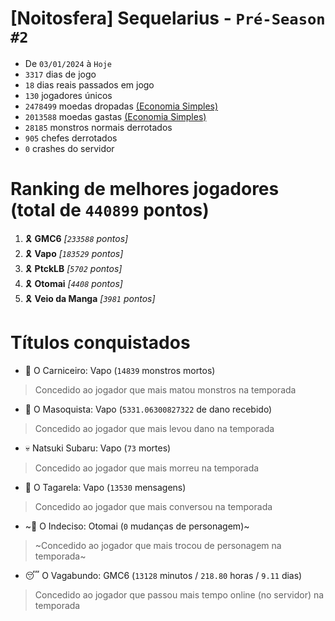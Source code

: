 # [Noitosfera] Sequelarius - `Pré-Season #2`
- De `03/01/2024` à `Hoje`
- `3317` dias de jogo
- `18` dias reais passados em jogo
- `130` jogadores únicos
- `2478499` moedas dropadas [(Economia Simples)](https://github.com/otomay/Economia-Simples)
- `2013588` moedas gastas [(Economia Simples)](https://github.com/otomay/Economia-Simples)
- `28185` monstros normais derrotados
- `905` chefes derrotados
- `0` crashes do servidor

# Ranking de melhores jogadores (total de `440899` pontos)
1. 🎗️ **GMC6** *[`233588` pontos]*
2. 🎗️ **Vapo** *[`183529` pontos]*
3. 🎗️ **PtckLB** *[`5702` pontos]*
4. 🎗️ **Otomai** *[`4408` pontos]*
5. 🎗️ **Veio da Manga** *[`3981` pontos]*

# Títulos conquistados
- 👹 O Carniceiro: Vapo (`14839` monstros mortos)
> Concedido ao jogador que mais matou monstros na temporada
- 🥵 O Masoquista: Vapo (`5331.06300827322` de dano recebido)
> Concedido ao jogador que mais levou dano na temporada
- 💀 Natsuki Subaru: Vapo (`73` mortes)
> Concedido ao jogador que mais morreu na temporada
- 🦜 O Tagarela: Vapo (`13530` mensagens)
> Concedido ao jogador que mais conversou na temporada
- ~🤔 O Indeciso: Otomai (`0` mudanças de personagem)~
> ~Concedido ao jogador que mais trocou de personagem na temporada~
- 😴 O Vagabundo: GMC6 (`13128` minutos / `218.80` horas / `9.11` dias)
> Concedido ao jogador que passou mais tempo online (no servidor) na temporada
